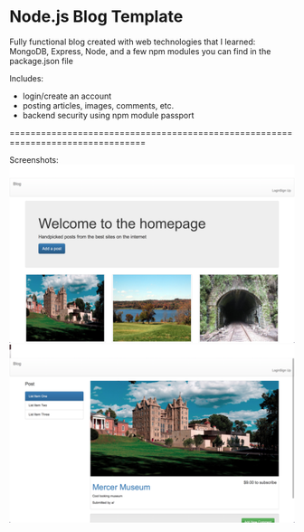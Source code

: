 # Node.js Blog Template

Fully functional blog created with web technologies that I learned: MongoDB, Express, Node, and a few npm modules you can find in the package.json file

Includes:
- login/create an account
- posting articles, images, comments, etc.
- backend security using npm module passport

================================================================================

Screenshots:
![Image One](./one.png)
![Image Two](./two.png)
